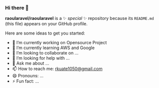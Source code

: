 ### Hi there 👋

**raoularavel/raoularavel** is a ✨ _special_ ✨ repository because its `README.md` (this file) appears on your GitHub profile.

Here are some ideas to get you started:

- 🔭 I’m currently working on Opensource Project
- 🌱 I’m currently learning AWS  and Google 
- 👯 I’m looking to collaborate on ...
- 🤔 I’m looking for help with ...
- 💬 Ask me about ...
- 📫 How to reach me: rkuate1050@gmail.com
- 😄 Pronouns: ...
- ⚡ Fun fact: ...
